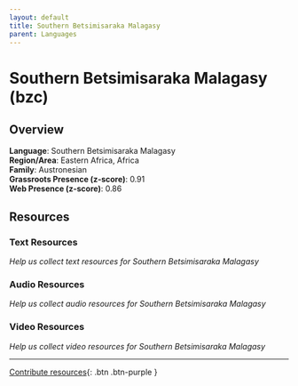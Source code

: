 ```yaml
---
layout: default
title: Southern Betsimisaraka Malagasy
parent: Languages
---
```


# Southern Betsimisaraka Malagasy (bzc)

## Overview

**Language**: Southern Betsimisaraka Malagasy  
**Region/Area**: Eastern Africa, Africa  
**Family**: Austronesian  
**Grassroots Presence (z-score)**: 0.91  
**Web Presence (z-score)**: 0.86  

## Resources

### Text Resources
*Help us collect text resources for Southern Betsimisaraka Malagasy*

### Audio Resources
*Help us collect audio resources for Southern Betsimisaraka Malagasy*

### Video Resources
*Help us collect video resources for Southern Betsimisaraka Malagasy*

---

[Contribute resources](https://forms.office.com/e/1SfLJx3u1r){: .btn .btn-purple }
